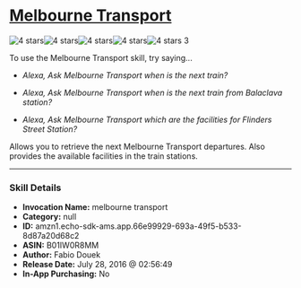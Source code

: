 # [Melbourne Transport](http://alexa.amazon.com/#skills/amzn1.echo-sdk-ams.app.66e99929-693a-49f5-b533-8d87a20d68c2)
![4 stars](../../images/ic_star_black_18dp_1x.png)![4 stars](../../images/ic_star_black_18dp_1x.png)![4 stars](../../images/ic_star_black_18dp_1x.png)![4 stars](../../images/ic_star_black_18dp_1x.png)![4 stars](../../images/ic_star_border_black_18dp_1x.png) 3

To use the Melbourne Transport skill, try saying...

* *Alexa, Ask Melbourne Transport when is the next train?*

* *Alexa, Ask Melbourne Transport when is the next train from Balaclava station?*

* *Alexa, Ask Melbourne Transport which are the facilities for Flinders Street Station?*

Allows you to retrieve the next Melbourne Transport departures. Also provides the available facilities in the train stations.

***

### Skill Details

* **Invocation Name:** melbourne transport
* **Category:** null
* **ID:** amzn1.echo-sdk-ams.app.66e99929-693a-49f5-b533-8d87a20d68c2
* **ASIN:** B01IW0R8MM
* **Author:** Fabio Douek
* **Release Date:** July 28, 2016 @ 02:56:49
* **In-App Purchasing:** No
